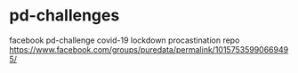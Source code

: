 # pd-challenges
facebook pd-challenge covid-19 lockdown procastination repo
https://www.facebook.com/groups/puredata/permalink/10157535990669495/
